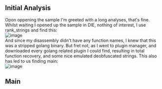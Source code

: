 ## Initial Analysis
Opon oppening the sample I'm greeted with a long analyses, that's fine. Whilst waiting I opened up the sample in DIE, nothing of interest, I use rank_strings and find this:\
![image](https://github.com/Boberttt/notes/assets/104478197/a961dea7-180d-4f54-99ef-c48cf540a98d)\
And since my disassembly didn't have any function names, I knew that this was a stripped golang binary. But fret not, as I went to plugin manager, and downloaded every golang related plugin I could find, resulting in total function recovery, and some nice emulated deobfuscated strings. This also has led to us finding main:\
![image](https://github.com/Boberttt/notes/assets/104478197/67c9646b-a5e3-42f1-8c3e-37310d091bed)
## Main
